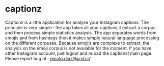 # captionz
Captionz is a little application for analyse your Instagram captions. The principle is very simple : the app takes all your captions,it extract a corpus and then process simple statistics analysis. The app separates words from emojis and from hashtags then it makes simple natural language processing on the different corpuses. Because emoji’s are complexe to extract, the analysis on the emoji corpus is not available for the moment. If you have other Instagram account, just logout and reload the captionz! main page. Please report bug at : renato.diaz@unil.ch'

